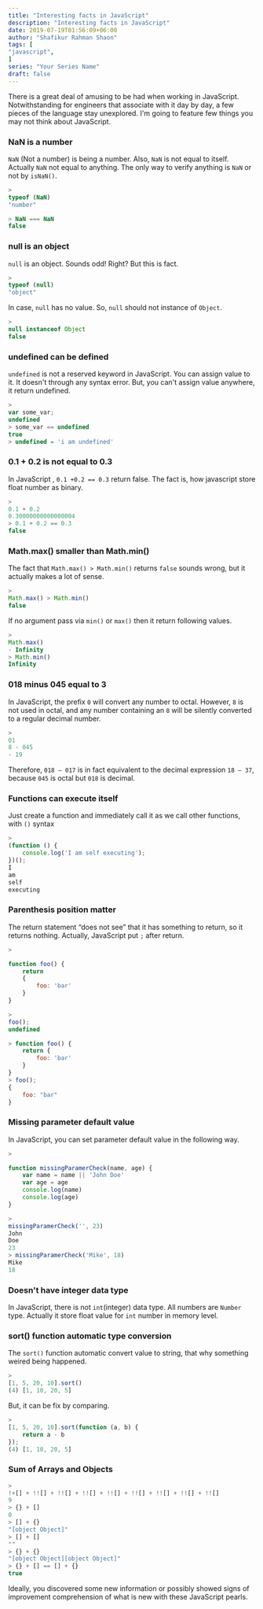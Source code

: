 ```yaml
---
title: "Interesting facts in JavaScript"
description: "Interesting facts in JavaScript"
date: 2019-07-19T01:56:09+06:00
author: "Shafikur Rahman Shaon"
tags: [
"javascript",
]
series: "Your Series Name"
draft: false
---
```

There is a great deal of amusing to be had when working in JavaScript. Notwithstanding for engineers that associate with
it day by day, a few pieces of the language stay unexplored. I'm going to feature few things you may not think about
JavaScript.

### NaN is a number

`NaN` (Not a number) is being a number. Also, `NaN` is not equal to itself. Actually `NaN` not equal to anything. The
only way to verify anything is `NaN` or not by `isNaN()`.

```javascript
>
typeof (NaN)
"number"

> NaN === NaN
false
```

### null is an object

`null` is an object. Sounds odd! Right? But this is fact.

```javascript
>
typeof (null)
"object"
```

In case, `null` has no value. So, `null` should not instance of `Object`.

```javascript
>
null instanceof Object
false
```

### undefined can be defined

`undefined` is not a reserved keyword in JavaScript. You can assign value to it. It doesn't through any syntax error.
But, you can't assign value anywhere, it return undefined.

```javascript
>
var some_var;
undefined
> some_var == undefined
true
> undefined = 'i am undefined'
```

### 0.1 + 0.2 is not equal to 0.3

In JavaScript , `0.1 +0.2 == 0.3` return false. The fact is, how javascript store float number as binary.

```javascript
>
0.1 + 0.2
0.30000000000000004
> 0.1 + 0.2 == 0.3
false
```

### Math.max() smaller than Math.min()

The fact that `Math.max() > Math.min()` returns `false` sounds wrong, but it actually makes a lot of sense.

```javascript
>
Math.max() > Math.min()
false
```

If no argument pass via `min()` or `max()` then it return following values.

```javascript
>
Math.max()
- Infinity
> Math.min()
Infinity
```

### 018 minus 045 equal to 3

In JavaScript, the prefix  `0`  will convert any number to octal. However,  `8`  is not used in octal, and any number
containing an  `8`  will be silently converted to a regular decimal number.

```javascript
>
01
8 - 045
- 19
```

Therefore,  `018 — 017`  is in fact equivalent to the decimal expression  `18 — 37`, because  `045`  is octal but  `018`
is decimal.

### Functions can  execute itself

Just create a function and immediately call it as we call other functions, with `()` syntax

```javascript
>
(function () {
    console.log('I am self executing');
})();
I
am
self
executing
```

### Parenthesis position matter

The return statement “does not see” that it has something to return, so it returns nothing. Actually, JavaScript put `;`
after return.

```javascript
>

function foo() {
    return
    {
        foo: 'bar'
    }
}

>
foo();
undefined

> function foo() {
    return {
        foo: 'bar'
    }
}
> foo();
{
    foo: "bar"
}
```

### Missing parameter default value

In JavaScript, you can set parameter default value in the following way.

```javascript
>

function missingParamerCheck(name, age) {
    var name = name || 'John Doe'
    var age = age
    console.log(name)
    console.log(age)
}

>
missingParamerCheck('', 23)
John
Doe
23
> missingParamerCheck('Mike', 18)
Mike
18
```

### Doesn't have integer data type

In JavaScript, there is not `int`(integer) data type. All numbers are `Number` type. Actually it store float value
for `int` number in memory level.

### sort() function automatic type conversion

The `sort()` function automatic convert value to string, that why something weired being happened.

```javascript
>
[1, 5, 20, 10].sort()
(4) [1, 10, 20, 5]
```

But, it can be fix by comparing.

```javascript
>
[1, 5, 20, 10].sort(function (a, b) {
    return a - b
});
(4) [1, 10, 20, 5]
```

### Sum of Arrays and Objects

```javascript
>
!+[] + !![] + !![] + !![] + !![] + !![] + !![] + !![] + !![]
9
> {} + []
0
> [] + {}
"[object Object]"
> [] + []
""
> {} + {}
"[object Object][object Object]"
> {} + [] == [] + {}
true
```

Ideally, you discovered some new information or possibly showed signs of improvement comprehension of what is new with
these JavaScript pearls.
